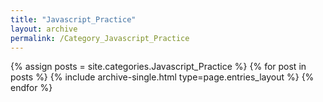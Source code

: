```yaml
---
title: "Javascript_Practice"
layout: archive
permalink: /Category_Javascript_Practice
---
```



{% assign posts = site.categories.Javascript_Practice %}
{% for post in posts %} {% include archive-single.html type=page.entries_layout %} {% endfor %}